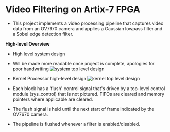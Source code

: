 # Video Filtering on Artix-7 FPGA

- This project implements a video processing pipeline that captures video data from an OV7670 camera and applies a Gaussian lowpass filter and a Sobel edge detection filter.


__High-level Overview__
- High level system design
- Will be made more readable once project is complete, apologies for poor handwriting
![system top level design](https://github.com/georgeyhere/Edge-Detection/tree/master/docs/images/sys_top.jpg)


- Kernel Processor high-level design
![kernel top level design](https://github.com/georgeyhere/Edge-Detection/tree/master/docs/images/kp_top.jpg)

- Each block has a 'flush' control signal that's driven by a top-level control module (sys_control) that is not pictured. FIFOs are cleared and memory pointers where applicable are cleared.

- The flush signal is held until the next start of frame indicated by the OV7670 camera.

- The pipeline is flushed whenever a filter is enabled/disabled. 
